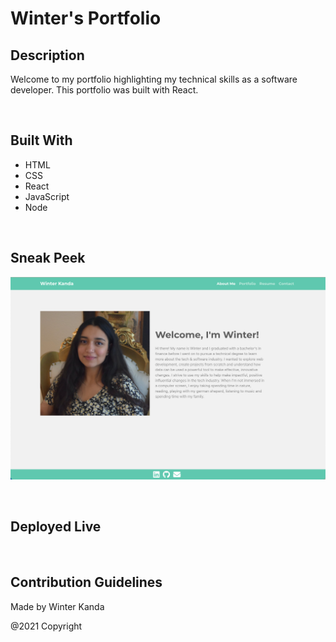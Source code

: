 # Winter's Portfolio

## Description
Welcome to my portfolio highlighting my technical skills as a software developer. This portfolio was built with React.

&nbsp;

## Built With
* HTML 
* CSS
* React
* JavaScript
* Node

&nbsp;

## Sneak Peek
![Screenshot](images/screenshot.png)

&nbsp;



## Deployed Live



&nbsp;


## Contribution Guidelines

Made by Winter Kanda 

@2021 Copyright